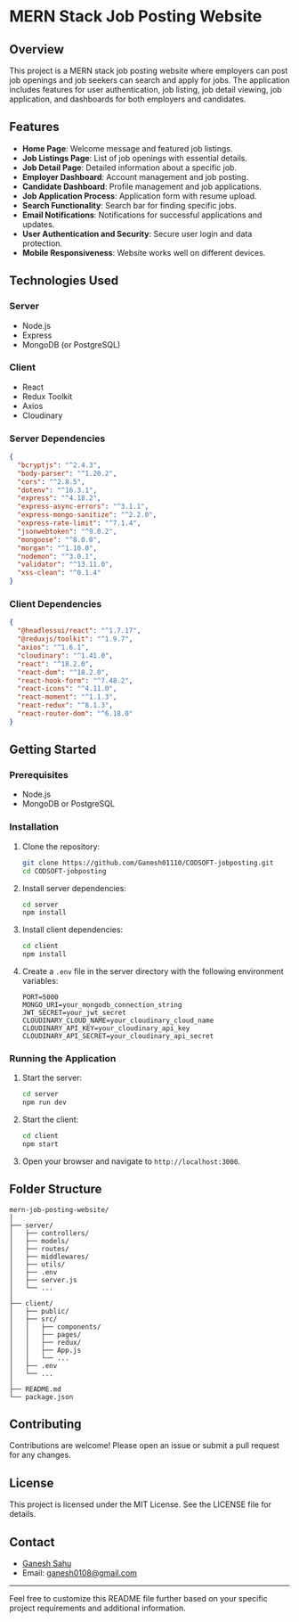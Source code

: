 # MERN Stack Job Posting Website

## Overview

This project is a MERN stack job posting website where employers can post job openings and job seekers can search and apply for jobs. The application includes features for user authentication, job listing, job detail viewing, job application, and dashboards for both employers and candidates.

## Features

- **Home Page**: Welcome message and featured job listings.
- **Job Listings Page**: List of job openings with essential details.
- **Job Detail Page**: Detailed information about a specific job.
- **Employer Dashboard**: Account management and job posting.
- **Candidate Dashboard**: Profile management and job applications.
- **Job Application Process**: Application form with resume upload.
- **Search Functionality**: Search bar for finding specific jobs.
- **Email Notifications**: Notifications for successful applications and updates.
- **User Authentication and Security**: Secure user login and data protection.
- **Mobile Responsiveness**: Website works well on different devices.

## Technologies Used

### Server

- Node.js
- Express
- MongoDB (or PostgreSQL)

### Client

- React
- Redux Toolkit
- Axios
- Cloudinary

### Server Dependencies

```json
{
  "bcryptjs": "^2.4.3",
  "body-parser": "^1.20.2",
  "cors": "^2.8.5",
  "dotenv": "^16.3.1",
  "express": "^4.18.2",
  "express-async-errors": "^3.1.1",
  "express-mongo-sanitize": "^2.2.0",
  "express-rate-limit": "^7.1.4",
  "jsonwebtoken": "^9.0.2",
  "mongoose": "^8.0.0",
  "morgan": "^1.10.0",
  "nodemon": "^3.0.1",
  "validator": "^13.11.0",
  "xss-clean": "^0.1.4"
}
```

### Client Dependencies

```json
{
  "@headlessui/react": "^1.7.17",
  "@reduxjs/toolkit": "^1.9.7",
  "axios": "^1.6.1",
  "cloudinary": "^1.41.0",
  "react": "^18.2.0",
  "react-dom": "^18.2.0",
  "react-hook-form": "^7.48.2",
  "react-icons": "^4.11.0",
  "react-moment": "^1.1.3",
  "react-redux": "^8.1.3",
  "react-router-dom": "^6.18.0"
}
```

## Getting Started

### Prerequisites

- Node.js
- MongoDB or PostgreSQL

### Installation

1. Clone the repository:
    ```sh
    git clone https://github.com/Ganesh01110/CODSOFT-jobposting.git
    cd CODSOFT-jobposting
    ```

2. Install server dependencies:
    ```sh
    cd server
    npm install
    ```

3. Install client dependencies:
    ```sh
    cd client
    npm install
    ```

4. Create a `.env` file in the server directory with the following environment variables:
    ```env
    PORT=5000
    MONGO_URI=your_mongodb_connection_string
    JWT_SECRET=your_jwt_secret
    CLOUDINARY_CLOUD_NAME=your_cloudinary_cloud_name
    CLOUDINARY_API_KEY=your_cloudinary_api_key
    CLOUDINARY_API_SECRET=your_cloudinary_api_secret
    ```

### Running the Application

1. Start the server:
    ```sh
    cd server
    npm run dev
    ```

2. Start the client:
    ```sh
    cd client
    npm start
    ```

3. Open your browser and navigate to `http://localhost:3000`.

## Folder Structure

```
mern-job-posting-website/
│
├── server/
│   ├── controllers/
│   ├── models/
│   ├── routes/
│   ├── middlewares/
│   ├── utils/
│   ├── .env
│   ├── server.js
│   └── ...
│
├── client/
│   ├── public/
│   ├── src/
│   │   ├── components/
│   │   ├── pages/
│   │   ├── redux/
│   │   ├── App.js
│   │   └── ...
│   ├── .env
│   └── ...
│
├── README.md
└── package.json
```

## Contributing

Contributions are welcome! Please open an issue or submit a pull request for any changes.

## License

This project is licensed under the MIT License. See the LICENSE file for details.

## Contact

- [Ganesh Sahu](https://github.com/Ganesh01110)
- Email: ganesh0108@gmail.com

---

Feel free to customize this README file further based on your specific project requirements and additional information.
